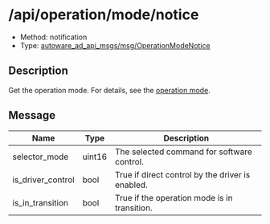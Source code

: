 # /api/operation/mode/notice

- Method: notification
- Type: [autoware_ad_api_msgs/msg/OperationModeNotice](../../../../types/autoware_ad_api_msgs/msg/operation_mode_notice.md)

## Description

Get the operation mode. For details, see the [operation mode](./index.md).

## Message

| Name              | Type   | Description                                      |
| ----------------- | ------ | ------------------------------------------------ |
| selector_mode     | uint16 | The selected command for software control.       |
| is_driver_control | bool   | True if direct control by the driver is enabled. |
| is_in_transition  | bool   | True if the operation mode is in transition.     |
